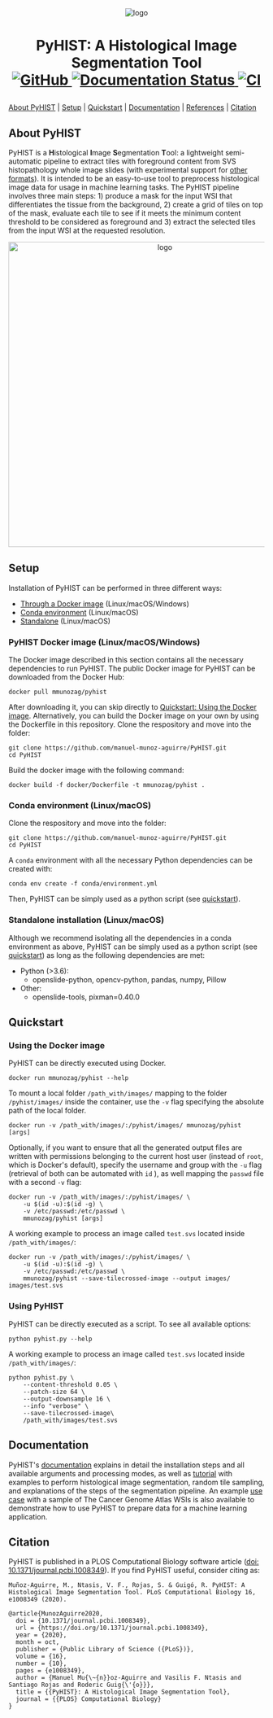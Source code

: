 <div align="center">
<img src="https://raw.githubusercontent.com/manuel-munoz-aguirre/PyHIST/master/docs/resources/pyhist293px.png" alt="logo"></img>
</div>

<h1 align="center">
<p>PyHIST: A Histological Image Segmentation Tool
<br>
<a href="https://github.com/manuel-munoz-aguirre/PyHIST/blob/master/LICENSE">
<img alt="GitHub" src="https://img.shields.io/badge/License-GPLv3-blue.svg">
</a>

<a href='https://pyhist.readthedocs.io/en/latest/?badge=latest'>
<img src='https://readthedocs.org/projects/pyhist/badge/?version=latest' alt='Documentation Status' />
</a>

<a href='https://github.com/manuel-munoz-aguirre/PyHIST/actions/workflows/ci.yml'>
<img src='https://github.com/manuel-munoz-aguirre/PyHIST/actions/workflows/ci.yml/badge.svg?branch=master' alt='CI'/>
</a>
</h1>

[About PyHIST](#about) | [Setup](#setup) | [Quickstart](#quickstart) | [Documentation](#documentation) | [References](https://journals.plos.org/ploscompbiol/article?id=10.1371/journal.pcbi.1008349#references) | [Citation](#citation)

## About PyHIST<a name="about"></a>

PyHIST is a **H**istological **I**mage **S**egmentation **T**ool: a lightweight semi-automatic pipeline to extract tiles with foreground content from SVS histopathology whole image slides (with experimental support for [other formats](#documentation)). It is intended to be an easy-to-use tool to preprocess histological image data for usage in machine learning tasks. The PyHIST pipeline involves three main steps: 1) produce a mask for the input WSI that differentiates the tissue from the background, 2) create a grid of tiles on top of the mask, evaluate each tile to see if it meets the minimum content threshold to be considered as foreground and 3) extract the selected tiles from the input WSI at the requested resolution.

<div align="center">
<img src="https://raw.githubusercontent.com/manuel-munoz-aguirre/PyHIST/master/docs/resources/how_pyhist_works.png" alt="logo" width=600></img>
</div>

## Setup<a name="setup"></a>
Installation of PyHIST can be performed in three different ways:
* [Through a Docker image](#docker) (Linux/macOS/Windows)
* [Conda environment](#conda) (Linux/macOS)
* [Standalone](#standalone) (Linux/macOS)

### PyHIST Docker image (Linux/macOS/Windows)<a name="docker"></a>
The Docker image described in this section contains all the necessary dependencies to run PyHIST. The public Docker image for PyHIST can be downloaded from the Docker Hub:
```shell
docker pull mmunozag/pyhist
```

After downloading it, you can skip directly to [Quickstart: Using the Docker image](#usedocker). Alternatively, you can build the Docker image on your own by using the Dockerfile in this repository. Clone the respository and move into the folder:
```shell
git clone https://github.com/manuel-munoz-aguirre/PyHIST.git
cd PyHIST
```

Build the docker image with the following command:
```shell
docker build -f docker/Dockerfile -t mmunozag/pyhist .
```

### Conda environment (Linux/macOS)<a name="conda"></a>
Clone the respository and move into the folder:
```shell
git clone https://github.com/manuel-munoz-aguirre/PyHIST.git
cd PyHIST
```

A `conda` environment with all the necessary Python dependencies can be created with:
```
conda env create -f conda/environment.yml
```

Then, PyHIST can be simply used as a python script (see [quickstart](#usescript)).

### Standalone installation (Linux/macOS)<a name="standalone"></a>
Although we recommend isolating all the dependencies in a conda environment as above, PyHIST can be simply used as a python script (see [quickstart](#usescript)) as long as the following dependencies are met:
* Python (>3.6):
  * openslide-python, opencv-python, pandas, numpy, Pillow
* Other:
  * openslide-tools, pixman=0.40.0


## Quickstart<a name="quickstart"></a>
### Using the Docker image<a name="usedocker"></a>
PyHIST can be directly executed using Docker.
```shell
docker run mmunozag/pyhist --help
```

To mount a local folder `/path_with/images/` mapping to the folder `/pyhist/images/` inside the container, use the `-v` flag specifying the absolute path of the local folder. 
```shell
docker run -v /path_with/images/:/pyhist/images/ mmunozag/pyhist [args]
```

Optionally, if you want to ensure that all the generated output files are written with permissions belonging to the current host user (instead of `root`, which is Docker's default), specify the username and group with the `-u` flag (retrieval of both can be automated with `id` ), as well mapping the `passwd` file with a second `-v` flag: 
```shell
docker run -v /path_with/images/:/pyhist/images/ \
	-u $(id -u):$(id -g) \ 
	-v /etc/passwd:/etc/passwd \
	mmunozag/pyhist [args]
```

A working example to process an image called `test.svs` located inside `/path_with/images/`:
```shell
docker run -v /path_with/images/:/pyhist/images/ \
	-u $(id -u):$(id -g) \
	-v /etc/passwd:/etc/passwd \
	mmunozag/pyhist --save-tilecrossed-image --output images/ images/test.svs
```

### Using PyHIST<a name="usescript"></a>
PyHIST can be directly executed as a script. To see all available options:
```
python pyhist.py --help
```

A working example to process an image called `test.svs` located inside `/path_with/images/`:
```
python pyhist.py \
	--content-threshold 0.05 \
	--patch-size 64 \
	--output-downsample 16 \
	--info "verbose" \
	--save-tilecrossed-image\
	/path_with/images/test.svs
```

## Documentation <a name="documentation"></a>
PyHIST's [documentation](https://pyhist.readthedocs.io/) explains in detail the installation steps and all available arguments and processing modes, as well as [tutorial](https://pyhist.readthedocs.io/en/latest/tutorial/) with examples to perform histological image segmentation, random tile sampling, and explanations of the steps of the segmentation pipeline. An example [use case](https://pyhist.readthedocs.io/en/latest/testcase/) with a sample of The Cancer Genome Atlas WSIs is also available to demonstrate how to use PyHIST to prepare data for a machine learning application.

## Citation <a name="citation"></a>
PyHIST is published in a PLOS Computational Biology software article ([doi: 10.1371/journal.pcbi.1008349](https://doi.org/10.1371/journal.pcbi.1008349)). If you find PyHIST useful, consider citing as:

```
Muñoz-Aguirre, M., Ntasis, V. F., Rojas, S. & Guigó, R. PyHIST: A Histological Image Segmentation Tool. PLoS Computational Biology 16, e1008349 (2020).

@article{MunozAguirre2020,
  doi = {10.1371/journal.pcbi.1008349},
  url = {https://doi.org/10.1371/journal.pcbi.1008349},
  year = {2020},
  month = oct,
  publisher = {Public Library of Science ({PLoS})},
  volume = {16},
  number = {10},
  pages = {e1008349},
  author = {Manuel Mu{\~{n}}oz-Aguirre and Vasilis F. Ntasis and Santiago Rojas and Roderic Guig{\'{o}}},
  title = {{PyHIST}: A Histological Image Segmentation Tool},
  journal = {{PLOS} Computational Biology}
}
```
